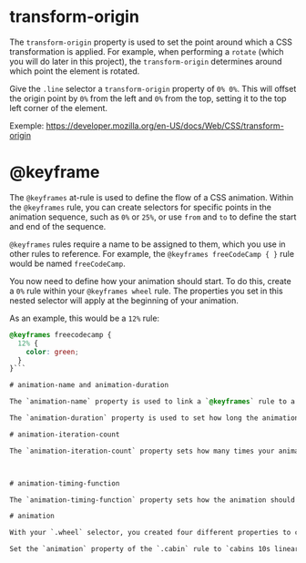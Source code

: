 
# transform-origin

The `transform-origin` property is used to set the point around which a CSS transformation is applied. For example, when performing a `rotate` (which you will do later in this project), the `transform-origin` determines around which point the element is rotated.

Give the `.line` selector a `transform-origin` property of `0% 0%`. This will offset the origin point by `0%` from the left and `0%` from the top, setting it to the top left corner of the element.

Exemple: https://developer.mozilla.org/en-US/docs/Web/CSS/transform-origin



# @keyframe

The `@keyframes` at-rule is used to define the flow of a CSS animation. Within the `@keyframes` rule, you can create selectors for specific points in the animation sequence, such as `0%` or `25%`, or use `from` and `to` to define the start and end of the sequence.

`@keyframes` rules require a name to be assigned to them, which you use in other rules to reference. For example, the `@keyframes freeCodeCamp { }` rule would be named `freeCodeCamp`.

You now need to define how your animation should start. To do this, create a `0%` rule within your `@keyframes wheel` rule. The properties you set in this nested selector will apply at the beginning of your animation.

As an example, this would be a `12%` rule:

```css
@keyframes freecodecamp {
  12% {
    color: green;
  }
}```

# animation-name and animation-duration

The `animation-name` property is used to link a `@keyframes` rule to a CSS selector. The value of this property should match the name of the `@keyframes` rule. Give your `.wheel` selector an `animation-name` property set to `wheel`.

The `animation-duration` property is used to set how long the animation should sequence to complete. The time should be specified in either seconds (`s`) or milliseconds (`ms`).

# animation-iteration-count

The `animation-iteration-count` property sets how many times your animation should repeat. This can be set to a number, or to `infinite` to indefinitely repeat the animation.



# animation-timing-function

The `animation-timing-function` property sets how the animation should progress over time. There are a few different values for this property, but you want the Ferris wheel animation to run at the same rate from start to finish.

# animation

With your `.wheel` selector, you created four different properties to control the animation. For your `.cabin` selector, you can use the `animation` property to set these all at once.

Set the `animation` property of the `.cabin` rule to `cabins 10s linear infinite`. This will set the `animation-name`, `animation-duration`, `animation-timing-function`, and `animation-iteration-count` properties in that order.